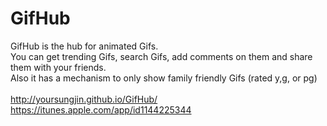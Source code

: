 # GifHub
GifHub is the hub for animated Gifs.<br>
You can get trending Gifs, search Gifs, add comments on them and share them with your friends.<br>
Also it has a mechanism to only show family friendly Gifs (rated y,g, or pg)<br>
<br>
http://yoursungjin.github.io/GifHub/<br>
https://itunes.apple.com/app/id1144225344<br>
